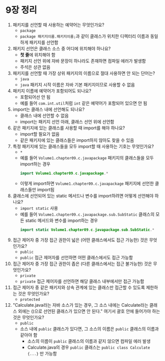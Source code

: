 # 9장 정리

1. 패키지를 선언할 때 사용하는 예약어는 무엇인가요?
    - `package`
    - `package 패키지이름.패키지이름;`과 같이 클래스가 위치한 디렉터리 이름과 동일하게 패키지를 선언함
2. 패키지 선언은 클래스 소스 중 어디에 위치해야 하나요?
    - **첫 줄**에 위치해야 함
    - 패키지 선언 위에 자바 문장이 하나라도 존재하면 컴파일 에러가 발생함
    - 주석은 상관 없음
3. 패키지를 선언할 때 가장 상위 패키지의 이름으로 절대 사용하면 안 되는 단어는?
    - `java`
    - `java` 패키지 시작 이름은 자바 기본 패키지이므로 사용할 수 없음
4. 패키지 이름에 예약어가 포함되어도 되나요?
    - 포함되어선 안 됨
    - 예를 들어 `com.int.util`처럼 `int` 같은 예약어가 포함되어 있으면 안 됨
5. import는 클래스 내에 선언해도 되나요?
    - 클래스 내에 선언할 수 없음
    - import는 패키지 선언 아래, 클래스 선언 위에 선언함
6. 같은 패키지에 있는 클래스를 사용할 때 import를 해야 하나요?
    - import할 필요가 없음
    - 같은 패키지에 있는 클래스들은 import하지 않아도 찾을 수 있음
7. 특정 패키지에 있는 클래스들을 모두 import할 때 사용하는 기호는 무엇인가요?
    - `*`
    - 예를 들어 `Volume1.chapter09.c.javapackage` 패키지의 클래스들을 모두 import하는 경우
       ```java
       import Volume1.chapter09.c.javapackage.*
       ```
    - 이렇게 import하면 `Volume1.chapter09.c.javapackage` 패키지에 선언한 클래스들만 import됨
8. 클래스에 선언되어 있는 static 메서드나 변수를 import하려면 어떻게 선언해야 하나요?
    - `import static` 사용
    - 예를 들어 `Volume1.chapter09.c.javapackage.sub.SubStatic` 클래스의 모든 static 메서드와 변수를 import하는 경우
        ```java
        import static Volume1.chapter09.c.javapackage.sub.SubStatic.*
        ```
9. 접근 제어자 중 가장 접근 권한이 넓은 (어떤 클래스에서도 접근 가능한) 것은 무엇인가요?
    - `public`
    - `public` 접근 제어자를 선언하면 어떤 클래스에서도 접근 가능함
10. 접근 제어자 중 가장 접근 권한이 좁은 (다른 클래스에서는 접근 불가능한) 것은 무엇인가요?
    - `private`
    - `private` 접근 제어자를 선언하면 해당 클래스 내부에서만 접근 가능함
11. 접근 제어자 중 같은 패키지와 상속 관계에 있는 클래스만 접근할 수 있도록 제한하는 것은 무엇인가요?
    - `protected`
12. "Calculate.java라는 자바 소스가 있는 경우, 그 소스 내에는 Calculate라는 클래스 외에는 ()으로 선언된 클래스가 있으면 안 된다." 여기서 괄호 안에 들어가야 하는 것은 무엇인가요?
    - `public`
    - 소스 내에 `public` 클래스가 있다면, 그 소스의 이름은 `public` 클래스의 이름과 같아야 함
      - 소스의 이름이 `public` 클래스의 이름과 같지 않으면 컴파일 에러 발생
      - Calculate.java의 경우 `public` 클래스는 `public class Calculate {...}` 만 가능함